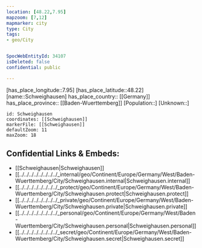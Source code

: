 ```yaml
---
location: [48.22,7.95] 
mapzoom: [7,12] 
mapmarker: city 
type: City
tags:
- geo/City


SpocWebEntityId: 34107
isDeleted: false
confidential: public

---
```

[has_place_longitude::7.95] 
[has_place_latitude::48.22] 
[name::Schweighausen] 
has_place_country:: [[Germany]]  
has_place_province:: [[Baden-Wuerttemberg]] 
[Population::] 
[Unknown::] 


```leaflet
id: Schweighausen
coordinates: [[Schweighausen]] 
markerFile: [[Schweighausen]] 
defaultZoom: 11 
maxZoom: 18
```


## Confidential Links & Embeds: 
- [[Schweighausen|Schweighausen]]  
- [[../../../../../../../../_internal/geo/Continent/Europe/Germany/West/Baden-Wuerttemberg/City/Schweighausen.internal|Schweighausen.internal]] 
- [[../../../../../../../../_protect/geo/Continent/Europe/Germany/West/Baden-Wuerttemberg/City/Schweighausen.protect|Schweighausen.protect]] 
- [[../../../../../../../../_private/geo/Continent/Europe/Germany/West/Baden-Wuerttemberg/City/Schweighausen.private|Schweighausen.private]] 
- [[../../../../../../../../_personal/geo/Continent/Europe/Germany/West/Baden-Wuerttemberg/City/Schweighausen.personal|Schweighausen.personal]] 
- [[../../../../../../../../_secret/geo/Continent/Europe/Germany/West/Baden-Wuerttemberg/City/Schweighausen.secret|Schweighausen.secret]] 
